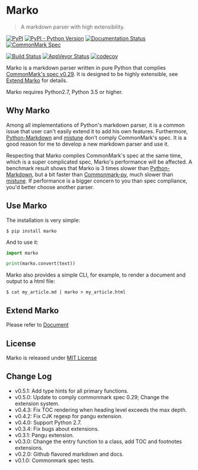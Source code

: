 # Marko

> A markdown parser with high extensibility.

[![PyPI](https://img.shields.io/pypi/v/marko.svg?logo=python&logoColor=white)](https://pypi.org/project/marko/)
[![PyPI - Python Version](https://img.shields.io/pypi/pyversions/marko.svg?logo=python&logoColor=white)](https://pypi.org/project/marko/)
[![Documentation Status](https://img.shields.io/readthedocs/marko-py.svg?logo=readthedocs)](https://marko-py.readthedocs.io/en/latest/?badge=latest)
[![CommonMark Spec](https://img.shields.io/badge/CommonMark-0.29-blue.svg)][spec]

[![Build Status](https://img.shields.io/travis/frostming/marko/master.svg?label=Travis&logo=travis)](https://travis-ci.org/frostming/marko)
[![AppVeyor Status](https://img.shields.io/appveyor/ci/frostming/marko/master.svg?logo=appveyor)](https://ci.appveyor.com/project/frostming/marko/branch/master)
[![codecov](https://codecov.io/gh/frostming/marko/branch/master/graph/badge.svg)](https://codecov.io/gh/frostming/marko)

Marko is a markdown parser written in pure Python that complies [CommonMark's spec v0.29][spec].
It is designed to be highly extensible, see [Extend Marko](#extend-marko) for details.

Marko requires Python2.7, Python 3.5 or higher.

## Why Marko

Among all implementations of Python's markdown parser, it is a common issue that user can't easily extend it to add his own features. Furthermore, [Python-Markdown][pymd] and [mistune][mistune] don't comply CommonMark's spec. It is a good reason for me to develop a new markdown parser and use it.

Respecting that Marko complies CommonMark's spec at the same time, which is a super complicated spec, Marko's performance will be affected.
A benchmark result shows that Marko is 3 times slower than [Python-Markdown][pymd], but a bit faster than [Commonmark-py][cmpy], much slower than [mistune][mistune]. If performance is a bigger concern to you than spec compliance, you'd better choose another parser.

[spec]: https://spec.commonmark.org/0.29/
[pymd]: https://github.com/waylan/Python-Markdown
[mistune]: https://github.com/lepture/mistune
[cmpy]: https://github.com/rtfd/CommonMark-py

## Use Marko

The installation is very simple:

    $ pip install marko

And to use it:

```python
import marko

print(marko.convert(text))
```

Marko also provides a simple CLI, for example, to render a document and output to a html file:

    $ cat my_article.md | marko > my_article.html

## Extend Marko

Please refer to [Document](https://marko-py.readthedocs.io/en/latest/extend.html)

## License

Marko is released under [MIT License](LICENSE)

## Change Log

- v0.5.1: Add type hints for all primary functions.
- v0.5.0: Update to comply commonmark spec 0.29; Change the extension system.
- v0.4.3: Fix TOC rendering when heading level exceeds the max depth.
- v0.4.2: Fix CJK regexp for pangu extension.
- v0.4.0: Support Python 2.7.
- v0.3.4: Fix bugs about extensions.
- v0.3.1: Pangu extension.
- v0.3.0: Change the entry function to a class, add TOC and footnotes extensions.
- v0.2.0: Github flavored markdown and docs.
- v0.1.0: Commonmark spec tests.
